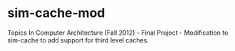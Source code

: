 sim-cache-mod
=============

Topics In Computer Architecture (Fall 2012) - Final Project - Modification to sim-cache to add support for third level caches.